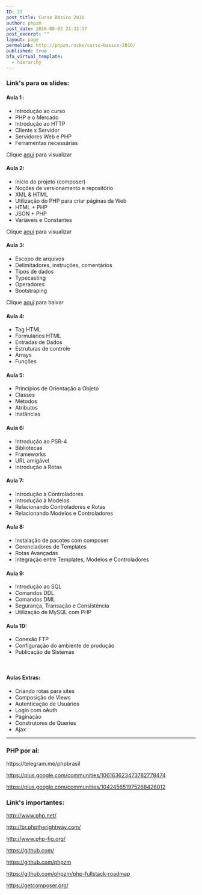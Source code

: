 ```yaml
---
ID: 21
post_title: Curso Básico 2016
author: phpzm
post_date: 2016-08-03 21:32:17
post_excerpt: ""
layout: page
permalink: http://phpzm.rocks/curso-basico-2016/
published: true
bfa_virtual_template:
  - hierarchy
---
```

<h3>Link's para os slides:</h3>
<h4>Aula 1 :</h4>
<ul>
 	<li style="font-weight: 400;"><span style="font-weight: 400;">Introdução ao curso</span></li>
 	<li style="font-weight: 400;"><span style="font-weight: 400;">PHP e o Mercado</span></li>
 	<li style="font-weight: 400;"><span style="font-weight: 400;">Introdução ao HTTP</span></li>
 	<li style="font-weight: 400;"><span style="font-weight: 400;">Cliente x Servidor</span></li>
 	<li style="font-weight: 400;"><span style="font-weight: 400;">Servidores Web e PHP</span></li>
 	<li style="font-weight: 400;"><span style="font-weight: 400;">Ferramentas necessárias</span></li>
</ul>
Clique <a href="https://docs.google.com/presentation/d/141cdPA7ntIJXRr0WGY-chsQUCEkusWn9gg33-R4qUCA/edit?usp=sharing">aqui</a> para visualizar
<h4>Aula 2:</h4>
<ul>
 	<li style="font-weight: 400;"><span style="font-weight: 400;">Início do projeto (composer)</span></li>
 	<li style="font-weight: 400;"><span style="font-weight: 400;">Noções de versionamento e repositório</span></li>
 	<li style="font-weight: 400;"><span style="font-weight: 400;">XML &amp; HTML</span></li>
 	<li style="font-weight: 400;"><span style="font-weight: 400;">Utilização do PHP para criar páginas da Web</span></li>
 	<li style="font-weight: 400;"><span style="font-weight: 400;">HTML + PHP</span></li>
 	<li style="font-weight: 400;"><span style="font-weight: 400;">JSON + PHP</span></li>
 	<li style="font-weight: 400;"><span style="font-weight: 400;">Variáveis e Constantes</span></li>
</ul>
Clique <a href="https://docs.google.com/presentation/d/1evuDJj53MAp0SEzQllLnMbPkSho69oMuk_U0XygYyiI/edit?usp=sharing">aqui</a> para visualizar
<h4>Aula 3:</h4>
<ul>
 	<li style="font-weight: 400;"><span style="font-weight: 400;">Escopo de arquivos</span></li>
 	<li style="font-weight: 400;"><span style="font-weight: 400;">Delimitadores, instruções, comentários</span></li>
 	<li style="font-weight: 400;"><span style="font-weight: 400;">Tipos de dados</span></li>
 	<li style="font-weight: 400;"><span style="font-weight: 400;">Typecasting</span></li>
 	<li style="font-weight: 400;"><span style="font-weight: 400;">Operadores</span></li>
 	<li style="font-weight: 400;"><span style="font-weight: 400;">Bootstraping</span></li>
</ul>
Clique <a href="http://phpzm.rocks/wp-content/uploads/2016/08/Aplicações-Web-com-PHP.pdf">aqui</a> para baixar
<h4>Aula 4:</h4>
<ul>
 	<li style="font-weight: 400;"><span style="font-weight: 400;">Tag HTML</span></li>
 	<li style="font-weight: 400;"><span style="font-weight: 400;">Formulários HTML</span></li>
 	<li style="font-weight: 400;"><span style="font-weight: 400;">Entradas de Dados</span></li>
 	<li style="font-weight: 400;"><span style="font-weight: 400;">Estruturas de controle</span></li>
 	<li style="font-weight: 400;"><span style="font-weight: 400;">Arrays</span></li>
 	<li style="font-weight: 400;"><span style="font-weight: 400;">Funções</span></li>
</ul>
<h4>Aula 5:</h4>
<ul>
 	<li style="font-weight: 400;"><span style="font-weight: 400;">Princípios de Orientação a Objeto</span></li>
 	<li style="font-weight: 400;"><span style="font-weight: 400;">Classes</span></li>
 	<li style="font-weight: 400;"><span style="font-weight: 400;">Métodos</span></li>
 	<li style="font-weight: 400;"><span style="font-weight: 400;">Atributos</span></li>
 	<li style="font-weight: 400;"><span style="font-weight: 400;">Instâncias</span></li>
</ul>
<h4>Aula 6:</h4>
<ul>
 	<li style="font-weight: 400;"><span style="font-weight: 400;">Introdução ao PSR-4</span></li>
 	<li style="font-weight: 400;"><span style="font-weight: 400;">Bibliotecas</span></li>
 	<li style="font-weight: 400;"><span style="font-weight: 400;">Frameworks</span></li>
 	<li style="font-weight: 400;"><span style="font-weight: 400;">URL amigável</span></li>
 	<li style="font-weight: 400;"><span style="font-weight: 400;">Introdução a Rotas</span></li>
</ul>
<h4>Aula 7:</h4>
<ul>
 	<li style="font-weight: 400;"><span style="font-weight: 400;">Introdução à Controladores</span></li>
 	<li style="font-weight: 400;"><span style="font-weight: 400;">Introdução à Modelos</span></li>
 	<li style="font-weight: 400;"><span style="font-weight: 400;">Relacionando Controladores e Rotas</span></li>
 	<li style="font-weight: 400;"><span style="font-weight: 400;">Relacionando Modelos e Controladores</span></li>
</ul>
<h4>Aula 8:</h4>
<ul>
 	<li style="font-weight: 400;"><span style="font-weight: 400;">Instalação de pacotes com composer</span></li>
 	<li style="font-weight: 400;"><span style="font-weight: 400;">Gerenciadores de Templates</span></li>
 	<li style="font-weight: 400;"><span style="font-weight: 400;">Rotas Avançadas</span></li>
 	<li style="font-weight: 400;"><span style="font-weight: 400;">Integração entre Templates, Modelos e Controladores</span></li>
</ul>
<h4>Aula 9:</h4>
<ul>
 	<li style="font-weight: 400;"><span style="font-weight: 400;">Introdução ao SQL</span></li>
 	<li style="font-weight: 400;"><span style="font-weight: 400;">Comandos DDL</span></li>
 	<li style="font-weight: 400;"><span style="font-weight: 400;">Comandos DML</span></li>
 	<li style="font-weight: 400;"><span style="font-weight: 400;">Segurança, Transação e Consistência</span></li>
 	<li style="font-weight: 400;">Utilização de MySQL com PHP</li>
</ul>
<h4>Aula 10:</h4>
<ul>
 	<li style="font-weight: 400;"><span style="font-weight: 400;">Conexão FTP</span></li>
 	<li style="font-weight: 400;"><span style="font-weight: 400;">Configuração do ambiente de produção</span></li>
 	<li style="font-weight: 400;"><span style="font-weight: 400;">Publicação de Sistemas</span></li>
</ul>
&nbsp;
<h4>Aulas Extras:</h4>
<ul>
 	<li style="font-weight: 400;"><span style="font-weight: 400;">Criando rotas para sites</span></li>
 	<li style="font-weight: 400;"><span style="font-weight: 400;">Composição de Views</span></li>
 	<li style="font-weight: 400;"><span style="font-weight: 400;">Autenticação de Usuários</span></li>
 	<li style="font-weight: 400;"><span style="font-weight: 400;">Login com oAuth</span></li>
 	<li style="font-weight: 400;"><span style="font-weight: 400;">Paginação</span></li>
 	<li style="font-weight: 400;"><span style="font-weight: 400;">Construtores de Queries</span></li>
 	<li style="font-weight: 400;"><span style="font-weight: 400;">Ajax</span></li>
</ul>

<hr />

<h3>PHP por ai:</h3>
https://telegram.me/phpbrasil

https://plus.google.com/communities/106163623473782778474

https://plus.google.com/communities/104245651975268426012
<h3>Link's importantes:</h3>
<a href="http://php.net/manual/en/getting-started.php">http://www.php.net/</a>

<a href="http://br.phptherightway.com/">http://br.phptherightway.com/</a>

<a href="http://www.php-fig.org/">http://www.php-fig.org/</a>

<a href="https://github.com/">https://github.com/</a>

<a href="https://github.com/phpzm">https://github.com/phpzm</a>

<a href="https://github.com/phpzm/php-fullstack-roadmap">https://github.com/phpzm/php-fullstack-roadmap</a>

<a href="https://getcomposer.org/">https://getcomposer.org/</a>

&nbsp;

&nbsp;